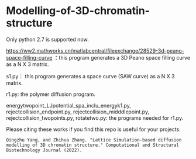 # Modelling-of-3D-chromatin-structure
Only python 2.7 is supported now.

https://ww2.mathworks.cn/matlabcentral/fileexchange/28529-3d-peano-space-filling-curve ：this program generates a 3D Peano space filling curve as a N X 3 matrix.

s1.py： this program generates a space curve (SAW curve) as a N X 3 matrix.

r1.py:  the polymer diffusion program. 

energytwopoint_LJpotential_spa_inclu_energyk1.py, rejectcollision_endpoint.py, rejectcollision_midddlepoint.py, rejectcollision_twopoints.py, rotatetwo.py: the programs needed for r1.py. 

Please citing these works if you find this repo is useful for your projects.

```
Qingzhu Yang, and Zhihua Zhang. "Lattice Simulation-based diffusion modelling of 3D chromatin structure." Computational and Structural Biotechnology Journal (2022).
```

